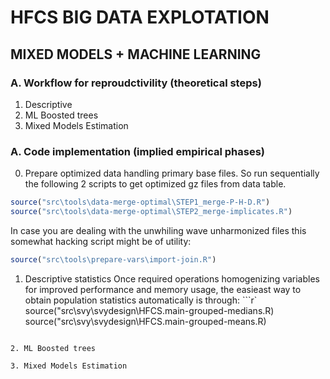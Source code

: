 # HFCS BIG DATA EXPLOTATION
## MIXED MODELS + MACHINE LEARNING

### A. Workflow for reproudctivility (theoretical steps)
1. Descriptive
2. ML Boosted trees
3. Mixed Models Estimation

### A. Code implementation (implied empirical phases)

0. Prepare optimized data handling primary base files. So run sequentially the following 2 scripts to get optimized gz files from data table.

```r
source("src\tools\data-merge-optimal\STEP1_merge-P-H-D.R")
source("src\tools\data-merge-optimal\STEP2_merge-implicates.R")
```
In case you are dealing with the unwhiling wave unharmonized files this somewhat hacking script might be of utility:
```r
source("src\tools\prepare-vars\import-join.R")
```

1. Descriptive statistics
Once required operations homogenizing variables for improved performance and memory usage, the easieast way to obtain population statistics automatically is through:
```r`
source("src\svy\svydesign\HFCS.main-grouped-medians.R)
source("src\svy\svydesign\HFCS.main-grouped-means.R)

```

2. ML Boosted trees

3. Mixed Models Estimation
